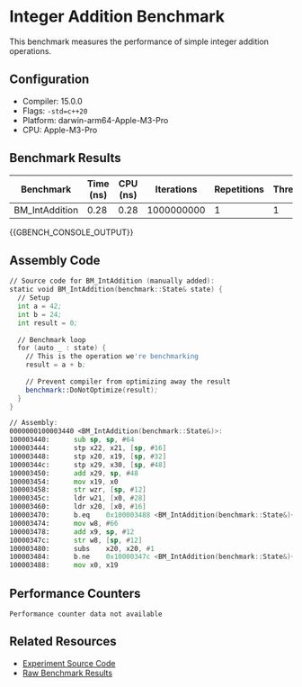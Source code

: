 # Integer Addition Benchmark

This benchmark measures the performance of simple integer addition operations.

## Configuration

- Compiler: 15.0.0
- Flags: `-std=c++20`
- Platform: darwin-arm64-Apple-M3-Pro
- CPU: Apple-M3-Pro

## Benchmark Results

| Benchmark | Time (ns) | CPU (ns) | Iterations | Repetitions | Threads | 
| --------- | --------- | -------- | ---------- | ----------- | ------- | 
| BM_IntAddition | 0.28 | 0.28 | 1000000000 | 1 | 1 | 


{{GBENCH_CONSOLE_OUTPUT}}

## Assembly Code

```asm
// Source code for BM_IntAddition (manually added):
static void BM_IntAddition(benchmark::State& state) {
  // Setup
  int a = 42;
  int b = 24;
  int result = 0;
  
  // Benchmark loop
  for (auto _ : state) {
    // This is the operation we're benchmarking
    result = a + b;
    
    // Prevent compiler from optimizing away the result
    benchmark::DoNotOptimize(result);
  }
}

// Assembly:
0000000100003440 <BM_IntAddition(benchmark::State&)>:
100003440:     	sub	sp, sp, #64
100003444:     	stp	x22, x21, [sp, #16]
100003448:     	stp	x20, x19, [sp, #32]
10000344c:     	stp	x29, x30, [sp, #48]
100003450:     	add	x29, sp, #48
100003454:     	mov	x19, x0
100003458:     	str	wzr, [sp, #12]
10000345c:     	ldr	w21, [x0, #28]
100003460:     	ldr	x20, [x0, #16]
100003470:     	b.eq	0x100003488 <BM_IntAddition(benchmark::State&)+0x48>
100003474:     	mov	w8, #66
100003478:     	add	x9, sp, #12
10000347c:     	str	w8, [sp, #12]
100003480:     	subs	x20, x20, #1
100003484:     	b.ne	0x10000347c <BM_IntAddition(benchmark::State&)+0x3c>
100003488:     	mov	x0, x19
```

## Performance Counters

```
Performance counter data not available
```

## Related Resources

- [Experiment Source Code](/experiments/int_addition)
- [Raw Benchmark Results](/results/darwin-arm64-Apple-M3-Pro/gcc-15.0.0/Release_O3/26359d46/int_addition)
